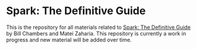 # Spark: The Definitive Guide

This is the repository for all materials related to [Spark: The Definitive Guide](http://shop.oreilly.com/product/0636920034957.do) by Bill Chambers and Matei Zaharia. This repository is currently a work in progress and new material will be added over time.
